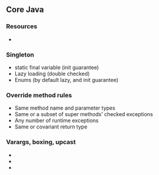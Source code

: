 ## Core Java

### Resources

- 

### Singleton

- static final variable (init guarantee)
- Lazy loading (double checked) 
- Enums (by default lazy, and init guarantee)

### Override method rules

- Same method name and parameter types
- Same or a subset of super methods' checked exceptions
- Any number of runtime exceptions
- Same or covariant return type

### Varargs, boxing, upcast

- 
- 
- 